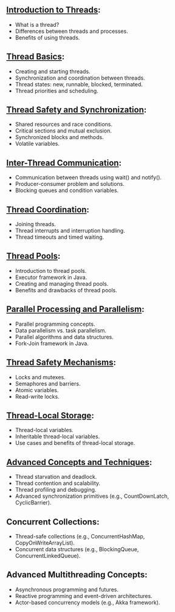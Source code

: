 ## [Introduction to Threads](src/main/java/com/clay/a_intro):

* What is a thread?
* Differences between threads and processes.
* Benefits of using threads.

## [Thread Basics](src/main/java/com/clay/b_thread_basics):

* Creating and starting threads.
* Synchronization and coordination between threads.
* Thread states: new, runnable, blocked, terminated.
* Thread priorities and scheduling.

## [Thread Safety and Synchronization](src/main/java/com/clay/c_thread_safety_synchronization):

* Shared resources and race conditions.
* Critical sections and mutual exclusion.
* Synchronized blocks and methods.
* Volatile variables.

## [Inter-Thread Communication](src/main/java/com/clay/d_inter_thread_communication):

* Communication between threads using wait() and notify().
* Producer-consumer problem and solutions.
* Blocking queues and condition variables.

## [Thread Coordination](src/main/java/com/clay/e_thread_coordination):

* Joining threads.
* Thread interrupts and interruption handling.
* Thread timeouts and timed waiting.

## [Thread Pools](src/main/java/com/clay/f_thread_pools):

* Introduction to thread pools.
* Executor framework in Java.
* Creating and managing thread pools.
* Benefits and drawbacks of thread pools.

## [Parallel Processing and Parallelism](src/main/java/com/clay/g_parallel_processing_parallelism):

* Parallel programming concepts.
* Data parallelism vs. task parallelism.
* Parallel algorithms and data structures.
* Fork-Join framework in Java.

## [Thread Safety Mechanisms](src/main/java/com/clay/h_thread_safety_mechanisms):

* Locks and mutexes.
* Semaphores and barriers.
* Atomic variables.
* Read-write locks.

## [Thread-Local Storage](src/main/java/com/clay/i_thread_local_storage):

* Thread-local variables.
* Inheritable thread-local variables.
* Use cases and benefits of thread-local storage.

## [Advanced Concepts and Techniques](src/main/java/com/clay/j_advanced_concepts_techniques):

* Thread starvation and deadlock.
* Thread contention and scalability.
* Thread profiling and debugging.
* Advanced synchronization primitives (e.g., CountDownLatch, CyclicBarrier).

## Concurrent Collections:

* Thread-safe collections (e.g., ConcurrentHashMap, CopyOnWriteArrayList).
* Concurrent data structures (e.g., BlockingQueue, ConcurrentLinkedQueue).

## Advanced Multithreading Concepts:

* Asynchronous programming and futures.
* Reactive programming and event-driven architectures.
* Actor-based concurrency models (e.g., Akka framework).
